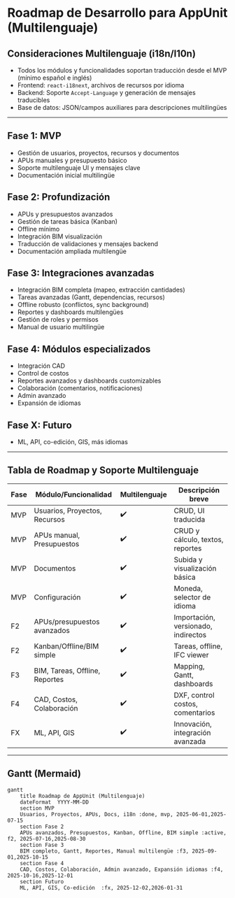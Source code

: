 # Roadmap de Desarrollo para AppUnit (Multilenguaje)

## Consideraciones Multilenguaje (i18n/l10n)

- Todos los módulos y funcionalidades soportan traducción desde el MVP (mínimo español e inglés)
- Frontend: `react-i18next`, archivos de recursos por idioma
- Backend: Soporte `Accept-Language` y generación de mensajes traducibles
- Base de datos: JSON/campos auxiliares para descripciones multilingües

---

## Fase 1: MVP

- Gestión de usuarios, proyectos, recursos y documentos
- APUs manuales y presupuesto básico
- Soporte multilenguaje UI y mensajes clave
- Documentación inicial multilingüe

## Fase 2: Profundización

- APUs y presupuestos avanzados
- Gestión de tareas básica (Kanban)
- Offline mínimo
- Integración BIM visualización
- Traducción de validaciones y mensajes backend
- Documentación ampliada multilengüe

## Fase 3: Integraciones avanzadas

- Integración BIM completa (mapeo, extracción cantidades)
- Tareas avanzadas (Gantt, dependencias, recursos)
- Offline robusto (conflictos, sync background)
- Reportes y dashboards multilengües
- Gestión de roles y permisos
- Manual de usuario multilingüe

## Fase 4: Módulos especializados

- Integración CAD
- Control de costos
- Reportes avanzados y dashboards customizables
- Colaboración (comentarios, notificaciones)
- Admin avanzado
- Expansión de idiomas

## Fase X: Futuro

- ML, API, co-edición, GIS, más idiomas

---

## Tabla de Roadmap y Soporte Multilenguaje

| Fase   | Módulo/Funcionalidad         | Multilenguaje | Descripción breve                       |
|--------|------------------------------|---------------|-----------------------------------------|
| MVP    | Usuarios, Proyectos, Recursos| ✔️            | CRUD, UI traducida                      |
| MVP    | APUs manual, Presupuestos    | ✔️            | CRUD y cálculo, textos, reportes        |
| MVP    | Documentos                   | ✔️            | Subida y visualización básica           |
| MVP    | Configuración                | ✔️            | Moneda, selector de idioma              |
| F2     | APUs/presupuestos avanzados  | ✔️            | Importación, versionado, indirectos     |
| F2     | Kanban/Offline/BIM simple    | ✔️            | Tareas, offline, IFC viewer             |
| F3     | BIM, Tareas, Offline, Reportes| ✔️           | Mapping, Gantt, dashboards              |
| F4     | CAD, Costos, Colaboración    | ✔️            | DXF, control costos, comentarios        |
| FX     | ML, API, GIS                 | ✔️            | Innovación, integración avanzada        |

---

## Gantt (Mermaid)

```mermaid
gantt
    title Roadmap de AppUnit (Multilenguaje)
    dateFormat  YYYY-MM-DD
    section MVP
    Usuarios, Proyectos, APUs, Docs, i18n :done, mvp, 2025-06-01,2025-07-15
    section Fase 2
    APUs avanzados, Presupuestos, Kanban, Offline, BIM simple :active, f2, 2025-07-16,2025-08-30
    section Fase 3
    BIM completo, Gantt, Reportes, Manual multilengüe :f3, 2025-09-01,2025-10-15
    section Fase 4
    CAD, Costos, Colaboración, Admin avanzado, Expansión idiomas :f4, 2025-10-16,2025-12-01
    section Futuro
    ML, API, GIS, Co-edición  :fx, 2025-12-02,2026-01-31
```